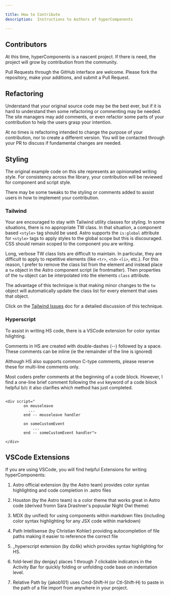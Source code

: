 ```yaml
---

title: How to Contribute
description:  Instructions to Authors of hyperComponents

---
```


## Contributors

At this time, hyperComponents is a nascent project.   If there is need, the project will grow by contribution from the community.

Pull Requests through the GitHub interface are welcome.  Please fork the repository, make your additions, and submit a Pull Request.

## Refactoring

Understand that your original source code may be the best ever, but if it is hard to understand then some refactoring or commenting may be needed.   The site managers may add comments, or even refactor some parts of your contribution to help the users grasp your intention.

At no times is refactoring intended to change the purpose of your contribution, nor to create a different version.   You will be contacted through your PR to discuss if fundamental changes are needed.

## Styling

The original example code on this site represents an opinionated writing style.  For consistency across the library, your contribution will be reviewed for component and script style.  

There may be some tweaks to the styling or comments added to assist users in how to implement your contribution.


### Tailwind

Your are encouraged to stay with Tailwind utility classes for styling.  In some situations, there is no appropriate TW class.   In that situation, a component based `<style>` tag should be used.  Astro supports the `is:global` attribute for `<style>` tags to apply styles to the global scope but this is discouraged.  CSS should remain scoped to the component you are writing.

Long, verbose TW class lists are difficult to maintain. In particular, they are difficult to apply to repetitive elements (like `<tr>`, `<td>` `<li>`, etc.).  For this reason, I prefer to remove the class list from the element and instead place a `tw` object in the Astro component script (ie frontmatter).  Then properties of the `tw` object can be interpolated into the elements `class` attribute.  

The advantage of this technique is that making minor changes to the `tw` object will automatically update the class list for every element that uses that object.  

Click on the [Tailwind Issues](/about/tailwind/) doc for a detailed discussion of this technique.

### Hyperscript

To assist in writing HS code, there is a VSCode extension for color syntax hilighting. 

Comments in HS are created with double-dashes  (--) followed by a space.  These comments can be inline (ie the remainder of the line is ignored)

Although HS also supports common C-type comments, please reserve these for multi-line comments only.   

Most coders prefer comments at the beginning of a code block.   However, I find a one-line brief comment following the `end` keyword of a code block helpful b/c it also clarifies which method  has just completed.  

```astro

<div script="
		on mouseleave
		  ... 
		end -- mouseleave handler
		
		on someCustomEvent
			...
		end -- someCustomEvent handler">

</div>

```

## VSCode Extensions

If you are using VSCode, you will find helpful Extensions for writing hyperComponents:

1.  Astro official extension (by the Astro team) provides color syntax highlighting and code completion in .astro files

2. Houston (by the Astro team) is a color theme that works great in Astro code (derived fromn Sara Drashner's popuular Night Owl theme)

3.  MDX (by unified) for using components within markdown files (including color syntax highlighting for any JSX code within markdown)

4. Path Intellisense (by Christian Kohler) providing autocompletion of file paths making it easier to reference the correct file

5.  _hyperscript  extension (by dz4k) which provides syntax highlighting for HS.

6. fold-level (by denjay) places 1 through 7 clickable indicators in the Activity Bar for quickly folding or unfolding code base on indentation level. 

7. Relative Path by (jakob101) uses Cmd-Shift-H (or Ctl-Shift-H) to paste in the path of a file import from anywhere in your project.

